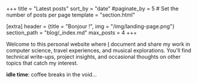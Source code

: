 +++
title = "Latest posts"
sort_by = "date"
#paginate_by = 5 # Set the number of posts per page
template = "section.html"

[extra]
header = {title = "Bonjour !", img = "/img/landing-page.png"}
section_path = "blog/_index.md"
max_posts = 4
+++

Welcome to this personal website where [I](/about) document and share my work in computer science, travel experiences, and musical explorations. You'll find technical write-ups, project insights, and occasional thoughts on other topics that catch my interest.

**idle time**: coffee breaks in the void...
